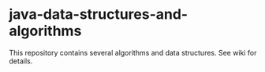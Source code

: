 # java-data-structures-and-algorithms
This repository contains several algorithms and data structures. See wiki for details.
